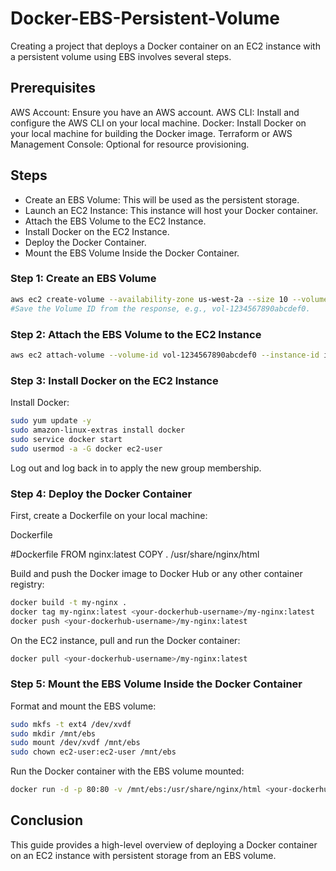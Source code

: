 # Docker-EBS-Persistent-Volume
Creating a project that deploys a Docker container on an EC2 instance with a persistent volume using EBS involves several steps. 

## Prerequisites
AWS Account: Ensure you have an AWS account.
AWS CLI: Install and configure the AWS CLI on your local machine.
Docker: Install Docker on your local machine for building the Docker image.
Terraform or AWS Management Console: Optional for resource provisioning.

## Steps
- Create an EBS Volume: This will be used as the persistent storage.
- Launch an EC2 Instance: This instance will host your Docker container.
- Attach the EBS Volume to the EC2 Instance.
- Install Docker on the EC2 Instance.
- Deploy the Docker Container.
- Mount the EBS Volume Inside the Docker Container.

### Step 1: Create an EBS Volume
```sh
aws ec2 create-volume --availability-zone us-west-2a --size 10 --volume-type gp2
#Save the Volume ID from the response, e.g., vol-1234567890abcdef0.
```

### Step 2: Attach the EBS Volume to the EC2 Instance
```sh
aws ec2 attach-volume --volume-id vol-1234567890abcdef0 --instance-id i-1234567890abcdef0 --device /dev/sdf
```

### Step 3: Install Docker on the EC2 Instance

Install Docker:

```sh
sudo yum update -y
sudo amazon-linux-extras install docker
sudo service docker start
sudo usermod -a -G docker ec2-user
```

Log out and log back in to apply the new group membership.

### Step 4: Deploy the Docker Container

First, create a Dockerfile on your local machine:

Dockerfile

#Dockerfile
FROM nginx:latest
COPY . /usr/share/nginx/html


Build and push the Docker image to Docker Hub or any other container registry:
```sh
docker build -t my-nginx .
docker tag my-nginx:latest <your-dockerhub-username>/my-nginx:latest
docker push <your-dockerhub-username>/my-nginx:latest
```

On the EC2 instance, pull and run the Docker container:

```sh
docker pull <your-dockerhub-username>/my-nginx:latest
```

### Step 5: Mount the EBS Volume Inside the Docker Container

Format and mount the EBS volume:

```sh
sudo mkfs -t ext4 /dev/xvdf
sudo mkdir /mnt/ebs
sudo mount /dev/xvdf /mnt/ebs
sudo chown ec2-user:ec2-user /mnt/ebs
```

Run the Docker container with the EBS volume mounted:

```sh
docker run -d -p 80:80 -v /mnt/ebs:/usr/share/nginx/html <your-dockerhub-username>/my-nginx:latest
```
## Conclusion
This guide provides a high-level overview of deploying a Docker container on an EC2 instance with persistent storage from an EBS volume.
